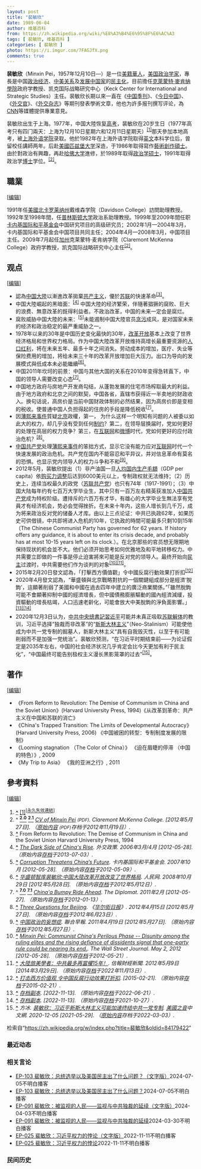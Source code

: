 ```yaml
---
layout: post
title: "裴敏欣"
date: 1989-06-04
author: 维基百科
from: https://zh.wikipedia.org/wiki/%E8%A3%B4%E6%95%8F%E6%AC%A3
tags: [ 裴敏欣, 维基百科 ]
categories: [ 裴敏欣 ]
photo: https://i.imgur.com/7FAGJfX.png
comments: true
---
```

<div class="mw-content-ltr mw-parser-output" lang="zh" dir="ltr"><div id="noteTA-b5558f39" class="noteTA"><div class="noteTA-local"><div data-noteta-code="zh-hans:外交学者; zh-tw:外交家; zh-hk:外交家;"></div></div></div>
<style data-mw-deduplicate="TemplateStyles:r83732082">.mw-parser-output .infobox-subbox{padding:0;border:none;margin:-3px;width:auto;min-width:100%;font-size:100%;clear:none;float:none;background-color:transparent}.mw-parser-output .infobox-3cols-child{margin:auto}.mw-parser-output .infobox .navbar{font-size:100%}body.skin-minerva .mw-parser-output .infobox-header,body.skin-minerva .mw-parser-output .infobox-subheader,body.skin-minerva .mw-parser-output .infobox-above,body.skin-minerva .mw-parser-output .infobox-title,body.skin-minerva .mw-parser-output .infobox-image,body.skin-minerva .mw-parser-output .infobox-full-data,body.skin-minerva .mw-parser-output .infobox-below{text-align:center}@media screen{html.skin-theme-clientpref-night .mw-parser-output .infobox-full-data:not(.notheme)>div:not(.notheme)[style]{background:#1f1f23!important;color:#f8f9fa}@media screen and (prefers-color-scheme:dark){html.skin-theme-clientpref-os .mw-parser-output .infobox-full-data:not(.notheme) div:not(.notheme){background:#1f1f23!important;color:#f8f9fa}}html.skin-theme-clientpref-night .mw-parser-output .infobox td div:not(.notheme)[style]{background:transparent!important;color:var(--color-base,#202122)}@media screen and (prefers-color-scheme:dark){html.skin-theme-clientpref-os .mw-parser-output .infobox td div:not(.notheme)[style]{background:transparent!important;color:var(--color-base,#202122)}}html.skin-theme-clientpref-night .mw-parser-output .infobox td div.NavHead:not(.notheme)[style]{background:transparent!important}}@media screen and (prefers-color-scheme:dark){html.skin-theme-clientpref-os .mw-parser-output .infobox td div.NavHead:not(.notheme)[style]{background:transparent!important}}@media(min-width:640px){body.skin--responsive .mw-parser-output .infobox-table{display:table!important}body.skin--responsive .mw-parser-output .infobox-table>caption{display:table-caption!important}body.skin--responsive .mw-parser-output .infobox-table>tbody{display:table-row-group}body.skin--responsive .mw-parser-output .infobox-table tr{display:table-row!important}body.skin--responsive .mw-parser-output .infobox-table th,body.skin--responsive .mw-parser-output .infobox-table td{padding-left:inherit;padding-right:inherit}}</style>
<p><b>裴敏欣</b>（Minxin Pei，1957年12月10日<span class="useeditintro" title="Template:BLP editintro">—</span>）是一位<a href="/wiki/%E7%BE%8E%E7%B1%8D%E8%8F%AF%E4%BA%BA" class="mw-redirect" title="美籍華人">美籍華人</a>，<a href="/wiki/%E7%BE%8E%E5%9B%BD" title="美国">美国</a><a href="/wiki/%E6%94%BF%E6%B2%BB%E5%AD%A6%E5%AE%B6" title="政治学家">政治学家</a>，專長是中国<a href="/wiki/%E6%94%BF%E6%B2%BB" title="政治">政治</a><a href="/wiki/%E7%BB%8F%E6%B5%8E" title="经济">经济</a>、<a href="/wiki/%E4%B8%AD%E7%BE%8E%E5%85%B3%E7%B3%BB" title="中美关系">中美关系</a>及<a href="/wiki/%E5%8F%91%E5%B1%95%E4%B8%AD%E5%9B%BD%E5%AE%B6" title="发展中国家">发展中国家</a>的<a href="/wiki/%E6%B0%91%E4%B8%BB%E5%8C%96" title="民主化">民主化</a>，目前擔任<a href="/wiki/%E5%85%8B%E8%90%8A%E8%92%99%E7%89%B9%C2%B7%E9%BA%A5%E8%82%AF%E7%B4%8D%E5%AD%B8%E9%99%A2" title="克萊蒙特·麥肯納學院">克萊蒙特·麥肯納學院</a>政府学教授、凯克国际战略研究中心（Keck Center for International and Strategic Studies）主任。裴敏欣长期以來一直在《<a href="/wiki/%E4%B8%AD%E5%9B%BD%E5%AD%A3%E5%88%8A" title="中国季刊">中国季刊</a>》、《<a href="/wiki/%E4%BB%8A%E6%97%A5%E4%B8%AD%E5%9B%BD" title="今日中国">今日中国</a>》、《<a href="/wiki/%E5%A4%96%E4%BA%A4%E5%AE%B6_(%E9%9B%9C%E8%AA%8C)" title="外交家 (雜誌)">外交官</a>》、《<a href="/wiki/%E5%A4%96%E4%BA%A4_(%E6%9D%82%E5%BF%97)" title="外交 (杂志)">外交杂志</a>》等期刊發表學術文章，他也为許多报刊撰写评论，為<a href="/wiki/CNN" class="mw-redirect" title="CNN">CNN</a>等媒體提供專業意見。
</p>
<meta property="mw:PageProp/toc">
<div class="mw-heading mw-heading2"></div>
<p>裴敏欣出生于上海。1977年，中国大陸恢复<a href="/wiki/%E6%99%AE%E9%80%9A%E9%AB%98%E7%AD%89%E5%AD%A6%E6%A0%A1%E6%8B%9B%E7%94%9F%E5%85%A8%E5%9B%BD%E7%BB%9F%E4%B8%80%E8%80%83%E8%AF%95" title="普通高等学校招生全国统一考试">高考</a>，裴敏欣在20岁生日（1977年高考只有四门兩天：上海为12月10日星期六和12月11日星期天）<sup id="cite_ref-1" class="reference"><a href="#cite_note-1"><span class="cite-bracket">[</span>1<span class="cite-bracket">]</span></a></sup>那天參加本地高考，被<a href="/wiki/%E4%B8%8A%E6%B5%B7%E5%A4%96%E5%9B%BD%E8%AF%AD%E5%A4%A7%E5%AD%A6" title="上海外国语大学">上海外语学院</a>录取。他於1982年在上海外语学院取得<a href="/wiki/%E8%8B%B1%E6%96%87" class="mw-redirect" title="英文">英文</a>本科学位后，曾留校任講師两年。后赴<a href="/wiki/%E7%BE%8E%E5%9C%8B" class="mw-redirect" title="美國">美國</a><a href="/wiki/%E5%8C%B9%E5%85%B9%E5%A0%A1%E5%A4%A7%E5%AD%A6" class="mw-redirect" title="匹兹堡大学">匹兹堡大学</a>深造，于1986年取得寫作<a href="/wiki/%E8%97%9D%E8%A1%93%E5%89%B5%E4%BD%9C%E7%A2%A9%E5%A3%AB" title="藝術創作碩士">藝術創作碩士</a>。由於對政治有興趣，再赴<a href="/wiki/%E5%93%88%E4%BD%9B%E5%A4%A7%E5%AD%A6" title="哈佛大学">哈佛大学</a>進修，於1989年取得<a href="/wiki/%E6%94%BF%E6%B2%BB%E5%AD%A6" title="政治学">政治学</a><a href="/wiki/%E7%A1%95%E5%A3%AB" title="硕士">硕士</a>，1991年取得政治学<a href="/wiki/%E5%8D%9A%E5%A3%AB" title="博士">博士</a>学位。<sup id="cite_ref-CKC_2-0" class="reference"><a href="#cite_note-CKC-2"><span class="cite-bracket">[</span>2<span class="cite-bracket">]</span></a></sup>。
</p>
<div class="mw-heading mw-heading2"><h2 id="職業"><span id=".E8.81.B7.E6.A5.AD"></span>職業</h2><span class="mw-editsection"><span class="mw-editsection-bracket">[</span><a href="/w/index.php?title=%E8%A3%B4%E6%95%8F%E6%AC%A3&amp;action=edit&amp;section=2" title="编辑章节：職業"><span>编辑</span></a><span class="mw-editsection-bracket">]</span></span></div>
<p>1991年任<a href="/wiki/%E7%BE%8E%E5%9C%8B" class="mw-redirect" title="美國">美國</a><a href="/wiki/%E5%8C%97%E5%8D%A1%E7%BD%97%E8%8E%B1%E7%BA%B3%E5%B7%9E" class="mw-redirect" title="北卡罗莱纳州">北卡罗莱纳州</a>戴维森学院（Davidson College）訪問助理教授。1992年至1998年間，任<a href="/wiki/%E6%99%AE%E6%9E%97%E6%96%AF%E9%A1%BF%E5%A4%A7%E5%AD%A6" title="普林斯顿大学">普林斯顿大学</a>政治系助理教授。1999年至2009年間任职<a href="/wiki/%E5%8D%A1%E5%86%85%E5%9F%BA%E5%9B%BD%E9%99%85%E5%92%8C%E5%B9%B3%E5%9F%BA%E9%87%91%E4%BC%9A" title="卡内基国际和平基金会">卡内基国际和平基金会</a>中国研究项目的高级研究员；2002年1月—2004年3月，卡内基国际和平基金会中国项目共同主任；2004年4月—2008年3月，中国项目主任。2009年7月起任<a href="/wiki/%E5%8A%A0%E5%B7%9E" class="mw-redirect" title="加州">加州</a>克莱蒙特·麦肯纳学院（Claremont McKenna College）政府学教授，凯克国际战略研究中心主任<sup id="cite_ref-CKC_2-1" class="reference"><a href="#cite_note-CKC-2"><span class="cite-bracket">[</span>2<span class="cite-bracket">]</span></a></sup>。
</p>
<div class="mw-heading mw-heading2"><h2 id="观点"><span id=".E8.A7.82.E7.82.B9"></span>观点</h2><span class="mw-editsection"><span class="mw-editsection-bracket">[</span><a href="/w/index.php?title=%E8%A3%B4%E6%95%8F%E6%AC%A3&amp;action=edit&amp;section=3" title="编辑章节：观点"><span>编辑</span></a><span class="mw-editsection-bracket">]</span></span></div>
<ul><li>認為<a href="/wiki/%E4%B8%AD%E5%9B%BD%E5%A4%A7%E9%99%86" title="中国大陆">中国大陸</a>以漸進改革拋棄<a href="/wiki/%E5%85%B1%E4%BA%A7%E4%B8%BB%E4%B9%89" title="共产主义">共产主义</a>，優於<a href="/wiki/%E8%8B%8F%E8%81%94" title="苏联">苏联</a>的快速革命<sup id="cite_ref-3" class="reference"><a href="#cite_note-3"><span class="cite-bracket">[</span>3<span class="cite-bracket">]</span></a></sup>。</li>
<li>中国大陸崛起的黑暗面：<sup id="cite_ref-4" class="reference"><a href="#cite_note-4"><span class="cite-bracket">[</span>4<span class="cite-bracket">]</span></a></sup> 中国大陸的经济繁荣，伴隨著猖獗的腐败、巨大的浪费、無意改革的既得利益者。不政治改革，中国的未来一定会是腐烂。</li>
<li>腐败威胁中国大陸的未来：<sup id="cite_ref-5" class="reference"><a href="#cite_note-5"><span class="cite-bracket">[</span>5<span class="cite-bracket">]</span></a></sup>未能遏制中国大陸官员<a href="/wiki/%E8%B4%AA%E6%B1%A1" title="贪污">贪污</a>成风，是对国家未来的经济和政治稳定的最严重威胁之一。</li>
<li>1978年以来的30年是中国历史变化最快的30年，<a href="/wiki/%E6%94%B9%E9%9D%A9%E5%BC%80%E6%94%BE" title="改革开放">改革开放</a>基本上改变了世界经济格局和世界权力格局。作为中国大陸改革开放维持高增长最重要资源的<a href="/wiki/%E4%BA%BA%E5%8F%A3%E7%BA%A2%E5%88%A9" title="人口红利">人口红利</a>，将在未来五年、最多十年之间消失。劳动成本的增加，医疗、失业等保险费用的增加，将给未来三十年的改革开放增加巨大压力。出口为导向的发展模式與低成本未必能繼續<sup id="cite_ref-6" class="reference"><a href="#cite_note-6"><span class="cite-bracket">[</span>6<span class="cite-bracket">]</span></a></sup>。</li>
<li>中国2011年坎坷的前景：中国与其他大国的关系在2010年变得急转直下，中国的领导人需要改变心态<sup id="cite_ref-坎坷_7-0" class="reference"><a href="#cite_note-坎坷-7"><span class="cite-bracket">[</span>7<span class="cite-bracket">]</span></a></sup>。</li>
<li>中国地方政府与房地产开发商勾结，从蓬勃发展的住宅市场榨取最大的利益。由于地方政府和北京之间的默契，中国各省，直辖市获得近一半卖地的财政收入。换句话说，高房价是当前中国财政体制的必然结果，因为高房价即是变相的税收。使普通中国人负担得起的住房的手段是降低税收<sup id="cite_ref-坎坷_7-1" class="reference"><a href="#cite_note-坎坷-7"><span class="cite-bracket">[</span>7<span class="cite-bracket">]</span></a></sup>。</li>
<li>因<a href="/wiki/%E8%96%84%E7%86%99%E6%9D%A5%E4%BA%8B%E4%BB%B6" title="薄熙来事件">薄熙来事件</a>質疑<a href="/wiki/%E5%8C%97%E4%BA%AC" class="mw-redirect" title="北京">北京</a>政權，第一， 为什么这样一个明知有问题的人被委以如此大的权力，却几乎没有受到任何<a href="/wiki/%E6%AC%8A%E5%8A%9B%E5%88%86%E7%AB%8B" title="權力分立">制约</a>？第二，在领导层换届时，党如何更好的处理在高层的权力竞争？第三，在<a href="/wiki/%E4%BA%92%E8%81%94%E7%BD%91" title="互联网">互联网</a>和<a href="/wiki/%E5%BE%AE%E5%8D%9A" class="mw-disambig" title="微博">微博</a>时代，党如何更好的应付政治危机？<sup id="cite_ref-8" class="reference"><a href="#cite_note-8"><span class="cite-bracket">[</span>8<span class="cite-bracket">]</span></a></sup>。</li>
<li><a href="/wiki/%E4%B8%AD%E5%9B%BD%E5%85%B1%E4%BA%A7%E5%85%9A" title="中国共产党">中国共产党</a>处理<a href="/wiki/%E8%96%84%E7%86%99%E6%9D%A5%E4%BA%8B%E4%BB%B6" title="薄熙来事件">薄熙来事件</a>的笨拙方式，显示它没有能力应对<a href="/wiki/%E4%BA%92%E8%81%94%E7%BD%91" title="互联网">互联网</a>时代一个快速发展的政治危机。共产党在国内不能容忍和平异议，并对信息革命有莫名的恐惧。也显示党内领导人的权力斗争和不和<sup id="cite_ref-9" class="reference"><a href="#cite_note-9"><span class="cite-bracket">[</span>9<span class="cite-bracket">]</span></a></sup>。</li>
<li>2012年5月，裴敏欣提出（1）非产油国一旦<a href="/wiki/%E5%90%84%E5%9B%BD%E4%BA%BA%E5%9D%87%E5%9B%BD%E5%86%85%E7%94%9F%E4%BA%A7%E6%80%BB%E5%80%BC%E5%88%97%E8%A1%A8_(%E8%B4%AD%E4%B9%B0%E5%8A%9B%E5%B9%B3%E4%BB%B7)" class="mw-redirect" title="各国人均国内生产总值列表 (购买力平价)">人均国内生产毛額</a>（GDP per capita）依<a href="/wiki/%E8%B4%AD%E4%B9%B0%E5%8A%9B%E5%B9%B3%E4%BB%B7" title="购买力平价">购买力调整</a>后达到6000美元以上，专制政权就无法维持；（2）历史上，连续当权最久的政党（<a href="/wiki/%E8%8B%8F%E8%81%94%E5%85%B1%E4%BA%A7%E5%85%9A" title="苏联共产党">苏联共产党</a>）也只有74年（1917-1991）；（3）中国大陆每年约有七百万大学毕业生，其中只有一百万左右精英获准加入<a href="/wiki/%E4%B8%AD%E5%9B%BD%E5%85%B1%E4%BA%A7%E5%85%9A" title="中国共产党">中国共产党</a>成为特权阶级。遭排斥的六百万有才华，有雄心的大学毕业生無法享有党員才有经济机会，势必会觉得挫折。在未来十年内，这些人增长到几千万，成为将来政治反对党的储备人才库。由以上三点论证：中共已执政62年，如果历史可供借镜，中共即将进入危机的10年，它执政的時間可能最多只剩10到15年（The Chinese Communist Party has governed for 62 years. If history offers any guidance, it is about to enter its crisis decade, and probably has at most 10-15 years left on its clock.）。在北京那些的官员想无限期地保持现状的机会並不大。他们必须开始思考如何优雅地及和平地转移权力。中共需要立即做的一件事是停止迫害將來可能是反对党的领导人。最终开始向<a href="/wiki/%E6%B0%91%E4%B8%BB" title="民主">民主</a>过渡时，中共需要他们作为谈判的对象<sup id="cite_ref-10" class="reference"><a href="#cite_note-10"><span class="cite-bracket">[</span>10<span class="cite-bracket">]</span></a></sup><sup id="cite_ref-11" class="reference"><a href="#cite_note-11"><span class="cite-bracket">[</span>11<span class="cite-bracket">]</span></a></sup>。</li>
<li>2015年2月20日發文認為，「打擊西方價值觀」令中國反腐行動效果打折扣<sup id="cite_ref-12" class="reference"><a href="#cite_note-12"><span class="cite-bracket">[</span>12<span class="cite-bracket">]</span></a></sup></li>
<li>2020年4月發文認為，“華盛頓與北京戰略對抗的一個關鍵組成部分是經濟‘脫鉤’，這顯著削弱了美國和中國在過去四年中建立的廣泛商業關係。”「雖然脫鉤可能不會顯著抑制中國的經濟增長，但中國債務膨脹驅動的國內經濟減緩，投資驅動的增長枯竭，人口迅速老齡化，可能會放大中美脫鉤的淨負面影響。」<sup id="cite_ref-13" class="reference"><a href="#cite_note-13"><span class="cite-bracket">[</span>13<span class="cite-bracket">]</span></a></sup><sup id="cite_ref-14" class="reference"><a href="#cite_note-14"><span class="cite-bracket">[</span>14<span class="cite-bracket">]</span></a></sup></li>
<li>2020年12月3日认为，<a href="/wiki/%E4%B8%AD%E5%85%B1%E4%B8%AD%E5%A4%AE%E7%B8%BD%E6%9B%B8%E8%A8%98" class="mw-redirect" title="中共中央總書記">中共中央總書記</a><a href="/wiki/%E7%BF%92%E8%BF%91%E5%B9%B3" class="mw-redirect" title="習近平">習近平</a>可能并未真正吸取<a href="/wiki/%E8%8B%8F%E8%81%94%E8%A7%A3%E4%BD%93" title="苏联解体">苏联解体</a>的教训，习近平选择“独裁而非改革”的“<a href="/wiki/%E6%96%B0%E6%96%AF%E5%A4%A7%E6%9E%97%E4%B8%BB%E4%B9%89" title="新斯大林主义">新斯大林主义</a>”（Neo-Stalinism）可能使他成为中共一党专制的掘墓人，新斯大林主义“具有自我毁灭性，以至于有可能削弱而不是加强一党统治”。裴敏欣预测，“在习近平时期结束前——为论证假定是2035年左右，中国的社会经济状况几乎肯定会比今天更加有利于民主化”，“中国最终可能告别极权主义漫长黑影笼罩的过去”<sup id="cite_ref-15" class="reference"><a href="#cite_note-15"><span class="cite-bracket">[</span>15<span class="cite-bracket">]</span></a></sup>。</li></ul>
<div class="mw-heading mw-heading2"><h2 id="著作"><span id=".E8.91.97.E4.BD.9C"></span>著作</h2><span class="mw-editsection"><span class="mw-editsection-bracket">[</span><a href="/w/index.php?title=%E8%A3%B4%E6%95%8F%E6%AC%A3&amp;action=edit&amp;section=4" title="编辑章节：著作"><span>编辑</span></a><span class="mw-editsection-bracket">]</span></span></div>
<ul><li>《From Reform to Revolution: The Demise of Communism in China and the Soviet Union》(Harvard University Press, 1994)《从改革到革命：共产主义在中国和苏联的消亡》</li>
<li>《China's Trapped Transition: The Limits of Developmental Autocracy》(Harvard University Press, 2006) 《中国被困的转型：专制制度发展的限制》</li>
<li>《Looming stagnation （The Color of China）》 《迫在眉睫的停滞 （中国的特色）》, 2009</li>
<li>《My Trip to Asia》 《我的亚洲之行》, 2011</li></ul>
<div class="mw-heading mw-heading2"><h2 id="參考資料"><span id=".E5.8F.83.E8.80.83.E8.B3.87.E6.96.99"></span>參考資料</h2><span class="mw-editsection"><span class="mw-editsection-bracket">[</span><a href="/w/index.php?title=%E8%A3%B4%E6%95%8F%E6%AC%A3&amp;action=edit&amp;section=5" title="编辑章节：參考資料"><span>编辑</span></a><span class="mw-editsection-bracket">]</span></span></div>
<div class="reflist" style="list-style-type: decimal;">
<ol class="references">
<li id="cite_note-1"><span class="mw-cite-backlink"><b><a href="#cite_ref-1">^</a></b></span> <span class="reference-text"><a rel="nofollow" class="external autonumber" href="http://archives.cnd.org/HXWK/author/CHEN-Xiangyang/kd071022-2.gb.html忆1977年高考">[1]</a><sup class="noprint Inline-Template"><span style="white-space: nowrap;">[<a href="/wiki/Wikipedia:%E5%A4%B1%E6%95%88%E9%93%BE%E6%8E%A5" title="Wikipedia:失效链接"><span title="自2018年6月失效">永久失效連結</span></a>]</span></sup></span>
</li>
<li id="cite_note-CKC-2"><span class="mw-cite-backlink">^ <a href="#cite_ref-CKC_2-0"><sup><b>2.0</b></sup></a> <a href="#cite_ref-CKC_2-1"><sup><b>2.1</b></sup></a></span> <span class="reference-text"><cite class="citation web"><a rel="nofollow" class="external text" href="https://web.archive.org/web/20121119001507/http://www.claremontmckenna.edu/govt/CV/mpei_june2011.pdf">CV of Minxin Pei</a> <span style="font-size:85%;">(PDF)</span>. Claremont McKenna College.  <span class="reference-accessdate"> [2012年5月27日]</span>. （<a rel="nofollow" class="external text" href="http://www.claremontmckenna.edu/govt/CV/mpei_june2011.pdf">原始内容</a> <span style="font-size:85%;">(PDF)</span>存档于2012年11月19日）.</cite><span title="ctx_ver=Z39.88-2004&amp;rfr_id=info%3Asid%2Fzh.wikipedia.org%3A%E8%A3%B4%E6%95%8F%E6%AC%A3&amp;rft.btitle=CV+of+Minxin+Pei&amp;rft.genre=unknown&amp;rft.pub=Claremont+McKenna+College&amp;rft_id=http%3A%2F%2Fwww.claremontmckenna.edu%2Fgovt%2FCV%2Fmpei_june2011.pdf&amp;rft_val_fmt=info%3Aofi%2Ffmt%3Akev%3Amtx%3Abook" class="Z3988"><span style="display:none;">&nbsp;</span></span></span>
</li>
<li id="cite_note-3"><span class="mw-cite-backlink"><b><a href="#cite_ref-3">^</a></b></span> <span class="reference-text">From Reform to Revolution: The Demise of Communism in China and the Soviet Union Harvard University Press, 1994</span>
</li>
<li id="cite_note-4"><span class="mw-cite-backlink"><b><a href="#cite_ref-4">^</a></b></span> <span class="reference-text"><cite class="citation web"><a rel="nofollow" class="external text" href="http://www.carnegieendowment.org/2006/03/01/dark-side-of-china-s-rise/a5i">The Dark Side of China's Rise</a>. 外交政策. 2006年3月/4月 <span class="reference-accessdate"> [<span class="nowrap">2012-05-28</span>]</span>. （原始内容<a rel="nofollow" class="external text" href="https://web.archive.org/web/20130703185620/http://carnegieendowment.org/2006/03/01/dark-side-of-china-s-rise/a5i">存档</a>于2013-07-03）.</cite><span title="ctx_ver=Z39.88-2004&amp;rfr_id=info%3Asid%2Fzh.wikipedia.org%3A%E8%A3%B4%E6%95%8F%E6%AC%A3&amp;rft.btitle=The+Dark+Side+of+China%27s+Rise&amp;rft.genre=unknown&amp;rft.pub=%E5%A4%96%E4%BA%A4%E6%94%BF%E7%AD%96&amp;rft_id=http%3A%2F%2Fwww.carnegieendowment.org%2F2006%2F03%2F01%2Fdark-side-of-china-s-rise%2Fa5i&amp;rft_val_fmt=info%3Aofi%2Ffmt%3Akev%3Amtx%3Abook" class="Z3988"><span style="display:none;">&nbsp;</span></span> <span style="display:none;font-size:100%" class="error citation-comment">请检查<code style="color:inherit; border:inherit; padding:inherit;">|date=</code>中的日期值 (<a href="/wiki/Help:%E5%BC%95%E6%96%87%E6%A0%BC%E5%BC%8F1%E9%94%99%E8%AF%AF#bad_date" title="Help:引文格式1错误">帮助</a>)</span></span>
</li>
<li id="cite_note-5"><span class="mw-cite-backlink"><b><a href="#cite_ref-5">^</a></b></span> <span class="reference-text"><cite class="citation web"><a rel="nofollow" class="external text" href="http://www.carnegieendowment.org/2007/10/09/corruption-threatens-china-s-future/d5z">Corruption Threatens China’s Future</a>. 卡内基国际和平基金会. 2007年10月 <span class="reference-accessdate"> [<span class="nowrap">2012-05-28</span>]</span>. （原始内容<a rel="nofollow" class="external text" href="https://web.archive.org/web/20120509194931/http://www.carnegieendowment.org/2007/10/09/corruption%2Dthreatens%2Dchina%2Ds%2Dfuture/d5z">存档</a>于2012-05-09）.</cite><span title="ctx_ver=Z39.88-2004&amp;rfr_id=info%3Asid%2Fzh.wikipedia.org%3A%E8%A3%B4%E6%95%8F%E6%AC%A3&amp;rft.btitle=Corruption+Threatens+China%E2%80%99s+Future&amp;rft.date=2007-10&amp;rft.genre=unknown&amp;rft.pub=%E5%8D%A1%E5%86%85%E5%9F%BA%E5%9B%BD%E9%99%85%E5%92%8C%E5%B9%B3%E5%9F%BA%E9%87%91%E4%BC%9A&amp;rft_id=http%3A%2F%2Fwww.carnegieendowment.org%2F2007%2F10%2F09%2Fcorruption-threatens-china-s-future%2Fd5z&amp;rft_val_fmt=info%3Aofi%2Ffmt%3Akev%3Amtx%3Abook" class="Z3988"><span style="display:none;">&nbsp;</span></span></span>
</li>
<li id="cite_note-6"><span class="mw-cite-backlink"><b><a href="#cite_ref-6">^</a></b></span> <span class="reference-text"><cite class="citation news"><a rel="nofollow" class="external text" href="http://world.people.com.cn/GB/14549/8250685.html">华盛顿智库裴敏欣:中国大陸改革开放改变了世界格局</a>. 人民网. 2008年10月29日 <span class="reference-accessdate"> [2012年5月28日]</span>. （原始内容<a rel="nofollow" class="external text" href="https://web.archive.org/web/20120512024216/http://world.people.com.cn/GB/14549/8250685.html">存档</a>于2012年5月12日）.</cite><span title="ctx_ver=Z39.88-2004&amp;rfr_id=info%3Asid%2Fzh.wikipedia.org%3A%E8%A3%B4%E6%95%8F%E6%AC%A3&amp;rft.atitle=%E5%8D%8E%E7%9B%9B%E9%A1%BF%E6%99%BA%E5%BA%93%E8%A3%B4%E6%95%8F%E6%AC%A3%3A%E4%B8%AD%E5%9B%BD%E5%A4%A7%E9%99%B8%E6%94%B9%E9%9D%A9%E5%BC%80%E6%94%BE%E6%94%B9%E5%8F%98%E4%BA%86%E4%B8%96%E7%95%8C%E6%A0%BC%E5%B1%80&amp;rft.date=2008-10-29&amp;rft.genre=article&amp;rft_id=http%3A%2F%2Fworld.people.com.cn%2FGB%2F14549%2F8250685.html&amp;rft_val_fmt=info%3Aofi%2Ffmt%3Akev%3Amtx%3Ajournal" class="Z3988"><span style="display:none;">&nbsp;</span></span></span>
</li>
<li id="cite_note-坎坷-7"><span class="mw-cite-backlink">^ <a href="#cite_ref-坎坷_7-0"><sup><b>7.0</b></sup></a> <a href="#cite_ref-坎坷_7-1"><sup><b>7.1</b></sup></a></span> <span class="reference-text"><cite class="citation web"><a rel="nofollow" class="external text" href="http://the-diplomat.com/whats-next-china/chinas-bumpy-ride-ahead/?utm_source=feedburner&amp;utm_medium=feed&amp;utm_campaign=Feed:+the-diplomat+(The+Diplomat+RSS)">China'a Bumpy Ride Ahead</a>. The Diplomat. 2011年2月 <span class="reference-accessdate"> [<span class="nowrap">2012-05-27</span>]</span>. （原始内容<a rel="nofollow" class="external text" href="https://web.archive.org/web/20120113183320/http://the-diplomat.com/whats-next-china/chinas-bumpy-ride-ahead/?utm_source=feedburner&amp;utm_medium=feed&amp;utm_campaign=Feed:+the-diplomat+(The+Diplomat+RSS)">存档</a>于2012-01-13）.</cite><span title="ctx_ver=Z39.88-2004&amp;rfr_id=info%3Asid%2Fzh.wikipedia.org%3A%E8%A3%B4%E6%95%8F%E6%AC%A3&amp;rft.btitle=China%27a+Bumpy+Ride+Ahead&amp;rft.date=2011-02&amp;rft.genre=unknown&amp;rft.pub=The+Diplomat&amp;rft_id=http%3A%2F%2Fthe-diplomat.com%2Fwhats-next-china%2Fchinas-bumpy-ride-ahead%2F%3Futm_source%3Dfeedburner%26utm_medium%3Dfeed%26utm_campaign%3DFeed%3A%2Bthe-diplomat%2B%28The%2BDiplomat%2BRSS%29&amp;rft_val_fmt=info%3Aofi%2Ffmt%3Akev%3Amtx%3Abook" class="Z3988"><span style="display:none;">&nbsp;</span></span></span>
</li>
<li id="cite_note-8"><span class="mw-cite-backlink"><b><a href="#cite_ref-8">^</a></b></span> <span class="reference-text"><cite class="citation news"><a rel="nofollow" class="external text" href="http://online.wsj.com/article/SB10001424052702304299304577345420696392252.html">Three Questions for Beijing</a>. 《<a href="/wiki/%E5%8D%8E%E5%B0%94%E8%A1%97%E6%97%A5%E6%8A%A5" title="华尔街日报">华尔街日报</a>》. 2012年4月15日 <span class="reference-accessdate"> [2012年5月27日]</span>. （原始内容<a rel="nofollow" class="external text" href="https://web.archive.org/web/20120623095346/http://online.wsj.com/article/SB10001424052702304299304577345420696392252.html">存档</a>于2012年6月23日）.</cite><span title="ctx_ver=Z39.88-2004&amp;rfr_id=info%3Asid%2Fzh.wikipedia.org%3A%E8%A3%B4%E6%95%8F%E6%AC%A3&amp;rft.atitle=Three+Questions+for+Beijing&amp;rft.date=2012-04-15&amp;rft.genre=article&amp;rft_id=http%3A%2F%2Fonline.wsj.com%2Farticle%2FSB10001424052702304299304577345420696392252.html&amp;rft_val_fmt=info%3Aofi%2Ffmt%3Akev%3Amtx%3Ajournal" class="Z3988"><span style="display:none;">&nbsp;</span></span></span>
</li>
<li id="cite_note-9"><span class="mw-cite-backlink"><b><a href="#cite_ref-9">^</a></b></span> <span class="reference-text"><cite class="citation news"><a rel="nofollow" class="external text" href="http://www.zaobao.com/special/forum/pages8/forum_zp120419.shtml">中国政治的妄想症</a>. 聯合早報. 2011年4月19日 <span class="reference-accessdate"> [2012年5月27日]</span>. （原始内容<a rel="nofollow" class="external text" href="https://web.archive.org/web/20120527111334/http://www.zaobao.com/special/forum/pages8/forum_zp120419.shtml">存档</a>于2012年5月27日）.</cite><span title="ctx_ver=Z39.88-2004&amp;rfr_id=info%3Asid%2Fzh.wikipedia.org%3A%E8%A3%B4%E6%95%8F%E6%AC%A3&amp;rft.atitle=%E4%B8%AD%E5%9B%BD%E6%94%BF%E6%B2%BB%E7%9A%84%E5%A6%84%E6%83%B3%E7%97%87&amp;rft.date=2011-04-19&amp;rft.genre=article&amp;rft_id=http%3A%2F%2Fwww.zaobao.com%2Fspecial%2Fforum%2Fpages8%2Fforum_zp120419.shtml&amp;rft_val_fmt=info%3Aofi%2Ffmt%3Akev%3Amtx%3Ajournal" class="Z3988"><span style="display:none;">&nbsp;</span></span></span>
</li>
<li id="cite_note-10"><span class="mw-cite-backlink"><b><a href="#cite_ref-10">^</a></b></span> <span class="reference-text"><cite class="citation news"><a rel="nofollow" class="external text" href="http://online.wsj.com/article/SB10001424052702304746604577380073854822072.html">Minxin Pei: Communist China's Perilous Phase -- Disunity among the ruling elites and the rising defiance of dissidents signal that one-party rule could be nearing its end.</a>. The Wall Street Journal. May 2, 2012 <span class="reference-accessdate"> [<span class="nowrap">2012-05-28</span>]</span>. （原始内容<a rel="nofollow" class="external text" href="https://web.archive.org/web/20120521031152/http://online.wsj.com/article/SB10001424052702304746604577380073854822072.html">存档</a>于2012-05-21）.</cite><span title="ctx_ver=Z39.88-2004&amp;rfr_id=info%3Asid%2Fzh.wikipedia.org%3A%E8%A3%B4%E6%95%8F%E6%AC%A3&amp;rft.atitle=Minxin+Pei%3A+Communist+China%27s+Perilous+Phase+--+Disunity+among+the+ruling+elites+and+the+rising+defiance+of+dissidents+signal+that+one-party+rule+could+be+nearing+its+end.&amp;rft.date=2012-05-02&amp;rft.genre=article&amp;rft_id=http%3A%2F%2Fonline.wsj.com%2Farticle%2FSB10001424052702304746604577380073854822072.html&amp;rft_val_fmt=info%3Aofi%2Ffmt%3Akev%3Amtx%3Ajournal" class="Z3988"><span style="display:none;">&nbsp;</span></span></span>
</li>
<li id="cite_note-11"><span class="mw-cite-backlink"><b><a href="#cite_ref-11">^</a></b></span> <span class="reference-text"><cite class="citation news"><a rel="nofollow" class="external text" href="https://www.hkej.com/template/forum/php/forum_details.php?blog_posts_id=84883">大陸旅美學者：中共最多再當權15年！</a>. 信報財經新聞. 2012年5月9日 <span class="reference-accessdate"> [2014年3月29日]</span>. （原始内容<a rel="nofollow" class="external text" href="https://web.archive.org/web/20221113183117/http://forum.hkej.com/forum/index.html">存档</a>于2022年11月13日）.</cite><span title="ctx_ver=Z39.88-2004&amp;rfr_id=info%3Asid%2Fzh.wikipedia.org%3A%E8%A3%B4%E6%95%8F%E6%AC%A3&amp;rft.atitle=%E5%A4%A7%E9%99%B8%E6%97%85%E7%BE%8E%E5%AD%B8%E8%80%85%EF%BC%9A%E4%B8%AD%E5%85%B1%E6%9C%80%E5%A4%9A%E5%86%8D%E7%95%B6%E6%AC%8A15%E5%B9%B4%EF%BC%81&amp;rft.date=2012-05-09&amp;rft.genre=article&amp;rft_id=https%3A%2F%2Fwww.hkej.com%2Ftemplate%2Fforum%2Fphp%2Fforum_details.php%3Fblog_posts_id%3D84883&amp;rft_val_fmt=info%3Aofi%2Ffmt%3Akev%3Amtx%3Ajournal" class="Z3988"><span style="display:none;">&nbsp;</span></span></span>
</li>
<li id="cite_note-12"><span class="mw-cite-backlink"><b><a href="#cite_ref-12">^</a></b></span> <span class="reference-text"><cite class="citation web"><a rel="nofollow" class="external text" href="http://www.nanzao.com/sc/china/48281/da-ji-xi-fang-jie-zhi-guan-ling-zhong-guo-fan-fu-xing-dong-xiao-guo-da-zhe-kou">打击西方价值观 令中国反腐行动效果打折扣</a>.  <span class="reference-accessdate"> [<span class="nowrap">2015-02-21</span>]</span>. （原始内容<a rel="nofollow" class="external text" href="https://web.archive.org/web/20150221055420/http://www.nanzao.com/sc/china/48281/da-ji-xi-fang-jie-zhi-guan-ling-zhong-guo-fan-fu-xing-dong-xiao-guo-da-zhe-kou">存档</a>于2015-02-21）.</cite><span title="ctx_ver=Z39.88-2004&amp;rfr_id=info%3Asid%2Fzh.wikipedia.org%3A%E8%A3%B4%E6%95%8F%E6%AC%A3&amp;rft.btitle=%E6%89%93%E5%87%BB%E8%A5%BF%E6%96%B9%E4%BB%B7%E5%80%BC%E8%A7%82+%E4%BB%A4%E4%B8%AD%E5%9B%BD%E5%8F%8D%E8%85%90%E8%A1%8C%E5%8A%A8%E6%95%88%E6%9E%9C%E6%89%93%E6%8A%98%E6%89%A3&amp;rft.genre=unknown&amp;rft_id=http%3A%2F%2Fwww.nanzao.com%2Fsc%2Fchina%2F48281%2Fda-ji-xi-fang-jie-zhi-guan-ling-zhong-guo-fan-fu-xing-dong-xiao-guo-da-zhe-kou&amp;rft_val_fmt=info%3Aofi%2Ffmt%3Akev%3Amtx%3Abook" class="Z3988"><span style="display:none;">&nbsp;</span></span></span>
</li>
<li id="cite_note-13"><span class="mw-cite-backlink"><b><a href="#cite_ref-13">^</a></b></span> <span class="reference-text"><cite class="citation web"><a rel="nofollow" class="external text" href="https://www.foreignaffairs.com/press/2020-04-03/chinas-coming-upheaval">存档副本</a>.  <span class="reference-accessdate"> [<span class="nowrap">2022-11-13</span>]</span>. （原始内容<a rel="nofollow" class="external text" href="https://web.archive.org/web/20220621093221/https://www.foreignaffairs.com/press/2020-04-03/chinas-coming-upheaval">存档</a>于2022-06-21）.</cite><span title="ctx_ver=Z39.88-2004&amp;rfr_id=info%3Asid%2Fzh.wikipedia.org%3A%E8%A3%B4%E6%95%8F%E6%AC%A3&amp;rft.btitle=%E5%AD%98%E6%A1%A3%E5%89%AF%E6%9C%AC&amp;rft.genre=unknown&amp;rft_id=https%3A%2F%2Fwww.foreignaffairs.com%2Fpress%2F2020-04-03%2Fchinas-coming-upheaval&amp;rft_val_fmt=info%3Aofi%2Ffmt%3Akev%3Amtx%3Abook" class="Z3988"><span style="display:none;">&nbsp;</span></span></span>
</li>
<li id="cite_note-14"><span class="mw-cite-backlink"><b><a href="#cite_ref-14">^</a></b></span> <span class="reference-text"><cite class="citation web"><a rel="nofollow" class="external text" href="https://www.foreignaffairs.com/events/2020-05-06/foreign-affairs-mayjune-2020-issue-launch-webinar-chinas-coming-upheaval">存档副本</a>.  <span class="reference-accessdate"> [<span class="nowrap">2022-11-13</span>]</span>. （原始内容<a rel="nofollow" class="external text" href="https://web.archive.org/web/20211027013005/https://www.foreignaffairs.com/events/2020-05-06/foreign-affairs-mayjune-2020-issue-launch-webinar-chinas-coming-upheaval">存档</a>于2021-10-27）.</cite><span title="ctx_ver=Z39.88-2004&amp;rfr_id=info%3Asid%2Fzh.wikipedia.org%3A%E8%A3%B4%E6%95%8F%E6%AC%A3&amp;rft.btitle=%E5%AD%98%E6%A1%A3%E5%89%AF%E6%9C%AC&amp;rft.genre=unknown&amp;rft_id=https%3A%2F%2Fwww.foreignaffairs.com%2Fevents%2F2020-05-06%2Fforeign-affairs-mayjune-2020-issue-launch-webinar-chinas-coming-upheaval&amp;rft_val_fmt=info%3Aofi%2Ffmt%3Akev%3Amtx%3Abook" class="Z3988"><span style="display:none;">&nbsp;</span></span></span>
</li>
<li id="cite_note-15"><span class="mw-cite-backlink"><b><a href="#cite_ref-15">^</a></b></span> <span class="reference-text"><cite class="citation web">方冰. <a rel="nofollow" class="external text" href="https://web.archive.org/web/20220303193052/https://www.voachinese.com/a/totalitarianism-long-dark-shadow-over-china-minxin-pei-ned-xi-jinping/5687845.html">裴敏欣：习近平新斯大林主义可能加速终结中共一党专制</a>. <a href="/wiki/%E7%BE%8E%E5%9C%8B%E4%B9%8B%E9%9F%B3" class="mw-redirect" title="美國之音">美國之音</a>中文網. 2020-12-05 <span class="reference-accessdate"> [<span class="nowrap">2021-05-29</span>]</span>. （<a rel="nofollow" class="external text" href="https://www.voachinese.com/a/totalitarianism-long-dark-shadow-over-china-minxin-pei-ned-xi-jinping/5687845.html">原始内容</a>存档于2022-03-03）.</cite><span title="ctx_ver=Z39.88-2004&amp;rfr_id=info%3Asid%2Fzh.wikipedia.org%3A%E8%A3%B4%E6%95%8F%E6%AC%A3&amp;rft.au=%E6%96%B9%E5%86%B0&amp;rft.btitle=%E8%A3%B4%E6%95%8F%E6%AC%A3%EF%BC%9A%E4%B9%A0%E8%BF%91%E5%B9%B3%E6%96%B0%E6%96%AF%E5%A4%A7%E6%9E%97%E4%B8%BB%E4%B9%89%E5%8F%AF%E8%83%BD%E5%8A%A0%E9%80%9F%E7%BB%88%E7%BB%93%E4%B8%AD%E5%85%B1%E4%B8%80%E5%85%9A%E4%B8%93%E5%88%B6&amp;rft.date=2020-12-05&amp;rft.genre=unknown&amp;rft.pub=%E7%BE%8E%E5%9C%8B%E4%B9%8B%E9%9F%B3%E4%B8%AD%E6%96%87%E7%B6%B2&amp;rft_id=https%3A%2F%2Fwww.voachinese.com%2Fa%2Ftotalitarianism-long-dark-shadow-over-china-minxin-pei-ned-xi-jinping%2F5687845.html&amp;rft_val_fmt=info%3Aofi%2Ffmt%3Akev%3Amtx%3Abook" class="Z3988"><span style="display:none;">&nbsp;</span></span></span>
</li>
</ol></div>
<!-- 
NewPP limit report
Parsed by mw‐web.eqiad.main‐648d64ddc4‐5ktq7
Cached time: 20250213163034
Cache expiry: 2592000
Reduced expiry: false
Complications: [show‐toc]
CPU time usage: 0.365 seconds
Real time usage: 0.486 seconds
Preprocessor visited node count: 3252/1000000
Post‐expand include size: 37975/2097152 bytes
Template argument size: 2777/2097152 bytes
Highest expansion depth: 20/100
Expensive parser function count: 0/500
Unstrip recursion depth: 0/20
Unstrip post‐expand size: 21687/5000000 bytes
Lua time usage: 0.178/10.000 seconds
Lua memory usage: 5051661/52428800 bytes
Number of Wikibase entities loaded: 1/400
-->
<!--
Transclusion expansion time report (%,ms,calls,template)
100.00%  430.985      1 -total
 45.32%  195.317      1 Template:Infobox_Person
 37.84%  163.075      1 Template:Reflist
 32.70%  140.915      1 Template:Infobox_person/core
 28.14%  121.276      1 Template:Infobox
 18.48%   79.666      8 Template:Cite_web
 11.16%   48.113      1 Template:Wikidata_image
 11.11%   47.873      5 Template:Br_separated_entries
 10.82%   46.643      1 Template:NoteTA
  8.40%   36.183      1 Template:Dead_link
-->

<!-- Saved in parser cache with key zhwiki:pcache:2729102:|#|:idhash:canonical!zh and timestamp 20250213163034 and revision id 84179422. Rendering was triggered because: page-view
 -->
</div><!--esi <esi:include src="/esitest-fa8a495983347898/content" /> --><noscript><img src="https://login.wikimedia.org/wiki/Special:CentralAutoLogin/start?useformat=desktop&amp;type=1x1&amp;usesul3=0" alt="" width="1" height="1" style="border: none; position: absolute;"></noscript>
<div class="printfooter" data-nosnippet="">检索自“<a dir="ltr" href="https://zh.wikipedia.org/w/index.php?title=裴敏欣&amp;oldid=84179422">https://zh.wikipedia.org/w/index.php?title=裴敏欣&amp;oldid=84179422</a>”</div><div id="recent-news"><h3>最近动态</h3><ul></ul></div><div id="open-opinion"><h3>相关言论</h3><ul><li><a href="https://nodebe4.github.io/opinion/2024-07-05/EP-103-%E8%A3%B4%E6%95%8F%E6%AC%A3-%E6%80%BB%E7%BB%9F%E9%80%89%E4%B8%BE%E4%BB%A5%E5%8F%8A%E7%BE%8E%E5%9B%BD%E6%B0%91%E4%B8%BB%E5%87%BA%E4%BA%86%E4%BB%80%E4%B9%88%E9%97%AE%E9%A2%98-%E6%96%87%E5%AD%97%E7%89%88/" title="不明白播客">EP-103 裴敏欣：总统选举以及美国民主出了什么问题？（文字版）</a><time>2024-07-05</time><a class="tag">不明白播客</a></li>
<li><a href="https://nodebe4.github.io/opinion/2024-07-05/EP-103-%E8%A3%B4%E6%95%8F%E6%AC%A3-%E6%80%BB%E7%BB%9F%E9%80%89%E4%B8%BE%E4%BB%A5%E5%8F%8A%E7%BE%8E%E5%9B%BD%E6%B0%91%E4%B8%BB%E5%87%BA%E4%BA%86%E4%BB%80%E4%B9%88%E9%97%AE%E9%A2%98/" title="不明白播客">EP-103 裴敏欣：总统选举以及美国民主出了什么问题？</a><time>2024-07-05</time><a class="tag">不明白播客</a></li>
<li><a href="https://nodebe4.github.io/opinion/2024-04-03/EP-091-%E8%A3%B4%E6%95%8F%E6%AC%A3-%E8%A2%AB%E7%9B%91%E8%A7%86%E7%9A%84%E4%BA%BA%E6%B0%91-%E7%9B%91%E8%A7%86%E4%B8%8E%E4%B8%AD%E5%85%B1%E7%8B%AC%E8%A3%81%E7%9A%84%E5%BB%B6%E7%BB%AD-%E6%96%87%E5%AD%97%E7%89%88/" title="不明白播客">EP-091 裴敏欣：被监视的人民——监视与中共独裁的延续（文字版）</a><time>2024-04-03</time><a class="tag">不明白播客</a></li>
<li><a href="https://nodebe4.github.io/opinion/2024-03-30/EP-091-%E8%A3%B4%E6%95%8F%E6%AC%A3-%E8%A2%AB%E7%9B%91%E8%A7%86%E7%9A%84%E4%BA%BA%E6%B0%91-%E7%9B%91%E8%A7%86%E4%B8%8E%E4%B8%AD%E5%85%B1%E7%8B%AC%E8%A3%81%E7%9A%84%E5%BB%B6%E7%BB%AD/" title="不明白播客">EP-091 裴敏欣：被监视的人民——监视与中共独裁的延续</a><time>2024-03-30</time><a class="tag">不明白播客</a></li>
<li><a href="https://nodebe4.github.io/opinion/2022-11-11/EP-025-%E8%A3%B4%E6%95%8F%E6%AC%A3-%E4%B9%A0%E8%BF%91%E5%B9%B3%E6%9D%83%E5%8A%9B%E7%9A%84%E6%82%96%E8%AE%BA-%E6%96%87%E5%AD%97%E7%89%88/" title="不明白播客">EP-025 裴敏欣：习近平权力的悖论（文字版）</a><time>2022-11-11</time><a class="tag">不明白播客</a></li>
<li><a href="https://nodebe4.github.io/opinion/2022-11-11/EP-025-%E8%A3%B4%E6%95%8F%E6%AC%A3-%E4%B9%A0%E8%BF%91%E5%B9%B3%E6%9D%83%E5%8A%9B%E7%9A%84%E6%82%96%E8%AE%BA/" title="不明白播客">EP-025 裴敏欣：习近平权力的悖论</a><time>2022-11-11</time><a class="tag">不明白播客</a></li>
</ul></div><div id="mjls-record"><h3>民间历史</h3><ul></ul></div>